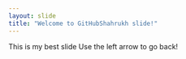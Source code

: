 ```yaml
---
layout: slide
title: "Welcome to GitHubShahrukh slide!"
---
```

This is my best slide
Use the left arrow to go back!

